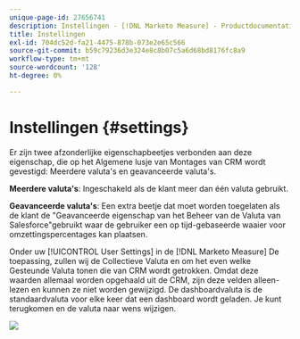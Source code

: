 ```yaml
---
unique-page-id: 27656741
description: Instellingen - [!DNL Marketo Measure] - Productdocumentatie
title: Instellingen
exl-id: 704dc52d-fa21-4475-878b-073e2e65c566
source-git-commit: b59c79236d3e324e8c8b07c5a6d68bd8176fc8a9
workflow-type: tm+mt
source-wordcount: '128'
ht-degree: 0%

---
```


# Instellingen {#settings}

Er zijn twee afzonderlijke eigenschapbeetjes verbonden aan deze eigenschap, die op het Algemene lusje van Montages van CRM wordt gevestigd: Meerdere valuta&#39;s en geavanceerde valuta&#39;s.

**Meerdere valuta&#39;s**: Ingeschakeld als de klant meer dan één valuta gebruikt.

**Geavanceerde valuta&#39;s**: Een extra beetje dat moet worden toegelaten als de klant de &quot;Geavanceerde eigenschap van het Beheer van de Valuta van Salesforce&quot;gebruikt waar de gebruiker een op tijd-gebaseerde waaier voor omzettingspercentages kan plaatsen.

Onder uw [!UICONTROL User Settings] in de [!DNL Marketo Measure] De toepassing, zullen wij de Collectieve Valuta en om het even welke Gesteunde Valuta tonen die van CRM wordt getrokken. Omdat deze waarden allemaal worden opgehaald uit de CRM, zijn deze velden alleen-lezen en kunnen ze niet worden gewijzigd. De dashboardvaluta is de standaardvaluta voor elke keer dat een dashboard wordt geladen. Je kunt terugkomen en de valuta naar wens wijzigen.

![](assets/one-1.png)
